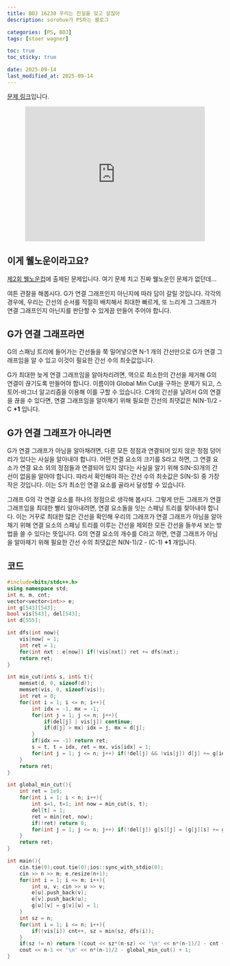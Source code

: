 ```yaml
---
title: BOJ 16230 우리는 진실을 잊고 살잖아
description: sorohue가 PS하는 블로그

categories: [PS, BOJ]
tags: [stoer wagner]

toc: true
toc_sticky: true

date: 2025-09-14
last_modified_at: 2025-09-14
---
```


[문제 링크](https://boj.kr/16230)입니다.

<p align="center">
    <iframe width="420" height="315" src="https://youtube.com/embed/2Au_na-wtlQ" frameborder="0" allowfullscreen></iframe>
</p>

## 이게 웰노운이라고요?

[제2회 웰노운컵](https://www.acmicpc.net/category/detail/1926)에 출제된 문제입니다. 여기 문제 치고 진짜 웰노운인 문제가 없던데…

여튼 관찰을 해봅시다. G가 연결 그래프인지 아닌지에 따라 답이 갈릴 것입니다. 각각의 경우에, 우리는 간선의 순서를 적절히 배치해서 최대한 빠르게, 또 느리게 그 그래프가 연결 그래프인지 아닌지를 판단할 수 있게끔 만들어 주어야 합니다.

## G가 연결 그래프라면

G의 스패닝 트리에 들어가는 간선들을 쭉 밀어넣으면 N-1 개의 간선만으로 G가 연결 그래프임을 알 수 있고 이것이 필요한 간선 수의 최솟값입니다.

G가 최대한 늦게 연결 그래프임을 알아차리려면, 역으로 최소한의 간선을 제거해 G의 연결이 끊기도록 만들어야 합니다. 이름이야 Global Min Cut을 구하는 문제가 되고, 스토어-바그너 알고리즘을 이용해 이를 구할 수 있습니다. C개의 간선을 날려서 G의 연결을 끊을 수 있다면, 연결 그래프임을 알아채기 위해 필요한 간선의 최댓값은 N(N-1)/2 -C **+1** 입니다.

## G가 연결 그래프가 아니라면

G가 연결 그래프가 아님을 알아채려면, 다른 모든 정점과 연결되어 있지 않은 정점 덩어리가 있다는 사실을 알아내야 합니다. 어떤 연결 요소의 크기를 S라고 하면, 그 연결 요소가 연결 요소 외의 정점들과 연결되어 있지 않다는 사실을 알기 위해 S(N-S)개의 간선이 없음을 알아야 합니다. 따라서 확인해야 하는 간선 수의 최솟값은 S(N-S) 중 가장 작은 것입니다. 이는 S가 최소인 연결 요소를 골라서 달성할 수 있습니다.

그래프 G의 각 연결 요소를 하나의 정점으로 생각해 봅시다. 그렇게 만든 그래프가 연결 그래프임을 최대한 빨리 알아내려면, 연결 요소들을 잇는 스패닝 트리를 찾아내야 합니다. 이는 거꾸로 최대한 많은 간선을 확인해 우리의 그래프가 연결 그래프가 아님을 알아채기 위해 연결 요소의 스패닝 트리를 이루는 간선을 제외한 모든 간선을 들쑤셔 보는 방법을 쓸 수 있다는 뜻입니다. G의 연결 요소의 개수를 C라고 하면, 연결 그래프가 아님을 알아채기 위해 필요한 간선 수의 최댓값은 N(N-1)/2 - (C-1) **+1** 개입니다.

## 코드

```cpp
#include<bits/stdc++.h>
using namespace std;
int n, m, cnt;
vector<vector<int>> e;
int g[543][543];
bool vis[543], del[543];
int d[555];

int dfs(int now){
    vis[now] = 1;
    int ret = 1;
    for(int nxt : e[now]) if(!vis[nxt]) ret += dfs(nxt);
    return ret;
}

int min_cut(int& s, int& t){
    memset(d, 0, sizeof(d));
    memset(vis, 0, sizeof(vis));
    int ret = 0;
    for(int i = 1; i <= n; i++){
        int idx = -1, mx = -1;
        for(int j = 1; j <= n; j++){
            if(del[j] | vis[j]) continue;
            if(d[j] > mx) idx = j, mx = d[j];
        }
        if(idx == -1) return ret;
        s = t, t = idx, ret = mx, vis[idx] = 1;
        for(int j = 1; j <= n; j++) if(!del[j] && !vis[j]) d[j] += g[idx][j];
    }
    return ret;
}

int global_min_cut(){
    int ret = 1e9;
    for(int i = 1; i < n; i++){
        int s=1, t=1; int now = min_cut(s, t);
        del[t] = 1;
        ret = min(ret, now);
        if(!ret) return 0;
        for(int j = 1; j <= n; j++) if(!del[j]) g[s][j] = (g[j][s] += g[j][t]);
    }
    return ret;
}

int main(){
    cin.tie(0);cout.tie(0);ios::sync_with_stdio(0);
    cin >> n >> m; e.resize(n+1);
    for(int i = 1; i <= m; i++){
        int u, v; cin >> u >> v;
        e[u].push_back(v);
        e[v].push_back(u);
        g[u][v] = g[v][u] = 1;
    }
    int sz = n;
    for(int i = 1; i <= n; i++){
        if(!vis[i]) cnt++, sz = min(sz, dfs(i));
    }
    if(sz != n) return !(cout << sz*(n-sz) << '\n' << n*(n-1)/2 - cnt + 2);
    cout << n-1 << '\n' << n*(n-1)/2 - global_min_cut() + 1;
}
```
